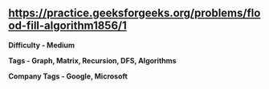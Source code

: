 ## https://practice.geeksforgeeks.org/problems/flood-fill-algorithm1856/1

**Difficulty - Medium**

**Tags - Graph, Matrix, Recursion, DFS, Algorithms**

**Company Tags - Google, Microsoft**
